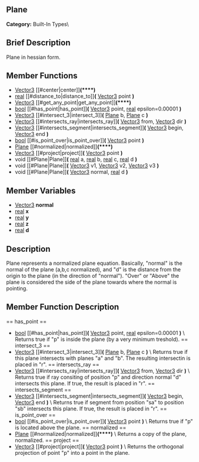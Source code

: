 ##  Plane  
**Category:** Built-In Types\\
##  Brief Description  
Plane in hessian form.
##  Member Functions 
  * [Vector3](class_vector3) [[#center|center]]**(****)**
  * [real](class_real) [[#distance_to|distance_to]]**(** [Vector3](class_vector3) point **)**
  * [Vector3](class_vector3) [[#get_any_point|get_any_point]]**(****)**
  * [bool](class_bool) [[#has_point|has_point]]**(** [Vector3](class_vector3) point, [real](class_real) epsilon=0.00001 **)**
  * [Vector3](class_vector3) [[#intersect_3|intersect_3]]**(** [Plane](class_plane) b, [Plane](class_plane) c **)**
  * [Vector3](class_vector3) [[#intersects_ray|intersects_ray]]**(** [Vector3](class_vector3) from, [Vector3](class_vector3) dir **)**
  * [Vector3](class_vector3) [[#intersects_segment|intersects_segment]]**(** [Vector3](class_vector3) begin, [Vector3](class_vector3) end **)**
  * [bool](class_bool) [[#is_point_over|is_point_over]]**(** [Vector3](class_vector3) point **)**
  * [Plane](class_plane) [[#normalized|normalized]]**(****)**
  * [Vector3](class_vector3) [[#project|project]]**(** [Vector3](class_vector3) point **)**
  * void [[#Plane|Plane]]**(** [real](class_real) a, [real](class_real) b, [real](class_real) c, [real](class_real) d **)**
  * void [[#Plane|Plane]]**(** [Vector3](class_vector3) v1, [Vector3](class_vector3) v2, [Vector3](class_vector3) v3 **)**
  * void [[#Plane|Plane]]**(** [Vector3](class_vector3) normal, [real](class_real) d **)**
##  Member Variables  
  * [Vector3](class_vector3) **normal**
  * [real](class_real) **x**
  * [real](class_real) **y**
  * [real](class_real) **z**
  * [real](class_real) **d**
##  Description  
Plane represents a normalized plane equation. Basically, "normal" is the normal of the plane (a,b,c normalized), and "d" is the distance from the origin to the plane (in the direction of "normal"). "Over" or "Above" the plane is considered the side of the plane towards where the normal is pointing.
##  Member Function Description  
==  has_point  ==
  * [bool](class_bool) [[#has_point|has_point]]**(** [Vector3](class_vector3) point, [real](class_real) epsilon=0.00001 **)**
\\
Returns true if "p" is inside the plane (by a very minimum treshold).
==  intersect_3  ==
  * [Vector3](class_vector3) [[#intersect_3|intersect_3]]**(** [Plane](class_plane) b, [Plane](class_plane) c **)**
\\
Returns true if this plane intersects with planes "a" and "b". The resulting intersectin is placed in "r".
==  intersects_ray  ==
  * [Vector3](class_vector3) [[#intersects_ray|intersects_ray]]**(** [Vector3](class_vector3) from, [Vector3](class_vector3) dir **)**
\\
Returns true if ray consiting of position "p" and direction normal "d" intersects this plane. If true, the result is placed in "r".
==  intersects_segment  ==
  * [Vector3](class_vector3) [[#intersects_segment|intersects_segment]]**(** [Vector3](class_vector3) begin, [Vector3](class_vector3) end **)**
\\
Returns true if segment from position "sa" to position "sb" intersects this plane. If true, the result is placed in "r".
==  is_point_over  ==
  * [bool](class_bool) [[#is_point_over|is_point_over]]**(** [Vector3](class_vector3) point **)**
\\
Returns true if "p" is located above the plane.
==  normalized  ==
  * [Plane](class_plane) [[#normalized|normalized]]**(****)**
\\
Returns a copy of the plane, normalized.
==  project  ==
  * [Vector3](class_vector3) [[#project|project]]**(** [Vector3](class_vector3) point **)**
\\
Returns the orthogonal projection of point "p" into a point in the plane.
